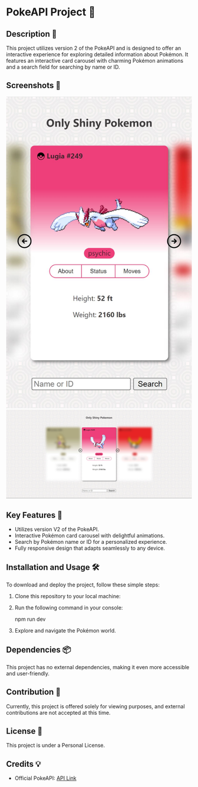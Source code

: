 # PokeAPI Project 🌟

## Description 📖

This project utilizes version 2 of the PokeAPI and is designed to offer an interactive experience for exploring detailed information about Pokémon. It features an interactive card carousel with charming Pokémon animations and a search field for searching by name or ID.

## Screenshots 📸

![Mobile Screenshot](./assets/img/mobile-version-screenshot.JPG)
![Desktop Screenshot](./assets/img/desktop-version-screenshot.JPG)

## Key Features 🚀

- Utilizes version V2 of the PokeAPI.
- Interactive Pokémon card carousel with delightful animations.
- Search by Pokémon name or ID for a personalized experience.
- Fully responsive design that adapts seamlessly to any device.

## Installation and Usage 🛠️

To download and deploy the project, follow these simple steps:

1. Clone this repository to your local machine:

2. Run the following command in your console:

    npm run dev

3. Explore and navigate the Pokémon world.

## Dependencies 📦

This project has no external dependencies, making it even more accessible and user-friendly.

## Contribution 🤝

Currently, this project is offered solely for viewing purposes, and external contributions are not accepted at this time.

## License 📜

This project is under a Personal License.

## Credits 💡

- Official PokeAPI: [API Link](https://pokeapi.co/)


